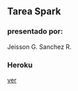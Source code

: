 ## Tarea Spark
### presentado por:
Jeisson G. Sanchez R.

### Heroku

[ver](https://mysterious-scrubland-92084.herokuapp.com/)